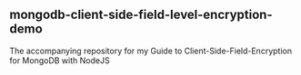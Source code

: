 ## mongodb-client-side-field-level-encryption-demo

The accompanying repository for my Guide to Client-Side-Field-Encryption for MongoDB with NodeJS